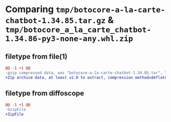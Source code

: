 # Comparing `tmp/botocore-a-la-carte-chatbot-1.34.85.tar.gz` & `tmp/botocore_a_la_carte_chatbot-1.34.86-py3-none-any.whl.zip`

## filetype from file(1)

```diff
@@ -1 +1 @@
-gzip compressed data, was "botocore-a-la-carte-chatbot-1.34.85.tar", last modified: Wed Apr 17 01:00:53 2024, max compression
+Zip archive data, at least v2.0 to extract, compression method=deflate
```

## filetype from diffoscope

```diff
@@ -1 +1 @@
-GzipFile
+ZipFile
```

